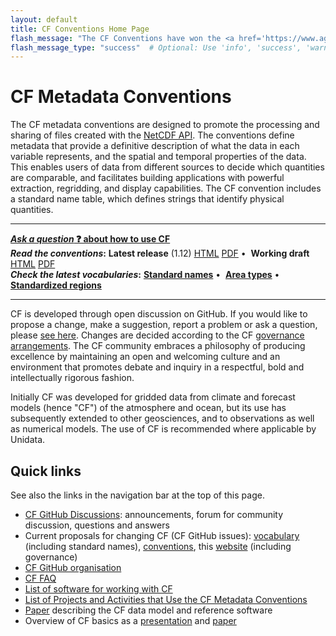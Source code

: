 ```yaml
---
layout: default
title: CF Conventions Home Page
flash_message: "The CF Conventions have won the <a href='https://www.agu.org/user-profile?cstkey=0fc4a399-6049-4787-8dc4-c57c91b8a26f' target='_blank'>AGU Open Science Recognition Prize</a> for 2024! 🎉"
flash_message_type: "success"  # Optional: Use 'info', 'success', 'warning', or 'error'
---
```


# CF Metadata Conventions

The CF metadata conventions are designed to promote the processing and sharing of files created with the [NetCDF API][api].
The conventions define metadata that provide a definitive description of what the data in each variable represents, and the spatial and temporal properties of the data.
This enables users of data from different sources to decide which quantities are comparable, and facilitates building applications with powerful extraction, regridding, and display capabilities.
The CF convention includes a standard name table, which defines strings that identify physical quantities.

---

[**_Ask a question_ &#x2753; about how to use CF**][github_askq]<br>
**_Read the conventions_:** **Latest release** (1.12) [HTML][releasedhtml] [PDF][releasedpdf]&nbsp;&bull;&nbsp;
**Working draft** [HTML][workinghtml] [PDF][workingpdf]<br>
**_Check the latest vocabularies_:** [**Standard names**][currentnames]&nbsp;&bull;&nbsp;
[**Area types**][areatypes]&nbsp;&bull;&nbsp;
[**Standardized regions**][regions]

---

CF is developed through open discussion on GitHub.
If you would like to propose a change, make a suggestion, report a problem or ask a question, please [see here][discussion].
Changes are decided according to the CF [governance arrangements][governance].
The CF community embraces a philosophy of producing excellence by maintaining an open and welcoming culture and an environment that promotes debate and inquiry in a respectful, bold and intellectually rigorous fashion.

Initially CF was developed for gridded data from climate and forecast models (hence "CF") of the atmosphere and ocean, but its use has subsequently extended to other geosciences, and to observations as well as numerical models.
The use of CF is recommended where applicable by Unidata.

## Quick links

See also the links in the navigation bar at the top of this page.

* [CF GitHub Discussions][github_discussions]: announcements, forum for community discussion, questions and answers
* Current proposals for changing CF (CF GitHub issues): [vocabulary][github_vocabularies] (including standard names), [conventions][github_conventions], this [website][github_website] (including governance)
* [CF GitHub organisation][cf_github]
* [CF FAQ][faq]
* [List of software for working with CF](software.md)
* [List of Projects and Activities that Use the CF Metadata Conventions](projects-activities.md)
* [Paper][cfdmpaper] describing the CF data model and reference software
* Overview of CF basics as a [presentation][viewgraphs] and [paper][article]

[api]: https://www.unidata.ucar.edu/software/netcdf/index.html
[coards]: https://ferret.pmel.noaa.gov/noaa_coop/coop_cdf_profile.html
[viewgraphs]: Data/cf-documents/overview/viewgraphs.pdf
[article]: Data/cf-documents/overview/article.pdf
[discussion]: discussion.md
[governance]: governance.md
[faq]: faq.md
[releasedhtml]: Data/cf-conventions/cf-conventions-1.12/cf-conventions.html
[releasedpdf]: Data/cf-conventions/cf-conventions-1.12/cf-conventions.pdf
[workinghtml]: /cf-conventions/cf-conventions.html
[workingpdf]: /cf-conventions/cf-conventions.pdf
[currentnames]: Data/cf-standard-names/current/build/cf-standard-name-table.html
[areatypes]: Data/area-type-table/current/build/area-type-table.html
[regions]: Data/standardized-region-list/standardized-region-list.current.html
[cfdmpaper]: https://doi.org/10.5194/gmd-10-4619-2017
[github_conventions]: https://github.com/cf-convention/cf-conventions/issues
[github_discuss]: https://github.com/cf-convention/discuss/issues
[github_vocabularies]: https://github.com/cf-convention/vocabularies/issues
[github_website]: https://github.com/cf-convention/cf-convention.github.io/issues
[cf_github]: https://github.com/cf-convention
[github_discussions]: https://github.com/orgs/cf-convention/discussions
[github_askq]: https://github.com/orgs/cf-convention/discussions/new?category=q-a-about-using-cf
